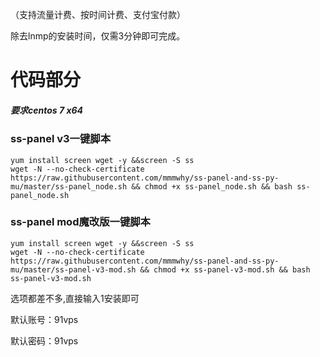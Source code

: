 （支持流量计费、按时间计费、支付宝付款）

除去lnmp的安装时间，仅需3分钟即可完成。


# 代码部分

##### 要求centos 7 x64

### ss-panel v3一键脚本
```
yum install screen wget -y &&screen -S ss
wget -N --no-check-certificate https://raw.githubusercontent.com/mmmwhy/ss-panel-and-ss-py-mu/master/ss-panel_node.sh && chmod +x ss-panel_node.sh && bash ss-panel_node.sh

```
### ss-panel mod魔改版一键脚本
```
yum install screen wget -y &&screen -S ss 
wget -N --no-check-certificate https://raw.githubusercontent.com/mmmwhy/ss-panel-and-ss-py-mu/master/ss-panel-v3-mod.sh && chmod +x ss-panel-v3-mod.sh && bash ss-panel-v3-mod.sh

```
选项都差不多,直接输入1安装即可

默认账号：91vps

默认密码：91vps

